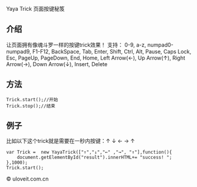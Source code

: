 Yaya Trick 页面按键秘笈


## 介绍

让页面拥有像魂斗罗一样的按键trick效果！
支持： 0-9, a-z, numpad0-numpad9, F1-F12, BackSpace, Tab, Enter, Shift, Ctrl, Alt, Pause, Caps Lock, Esc, PageUp, PageDown, End, Home, Left Arrow(←), Up Arrow(↑), Right Arrow(→), Down Arrow(↓), Insert, Delete

## 方法

	Trick.start();//开始
	Trick.stop();//结束

## 例子

比如以下这个trick就是需要在一秒内按键：↑ ↓ ← → ↑

	var Trick =  new YayaTrick(["↑","↓","←" ,"→", "↑"],function(){
		document.getElementById("result").innerHTML+= "success! ";
	},1000);
	Trick.start();


© uloveit.com.cn 